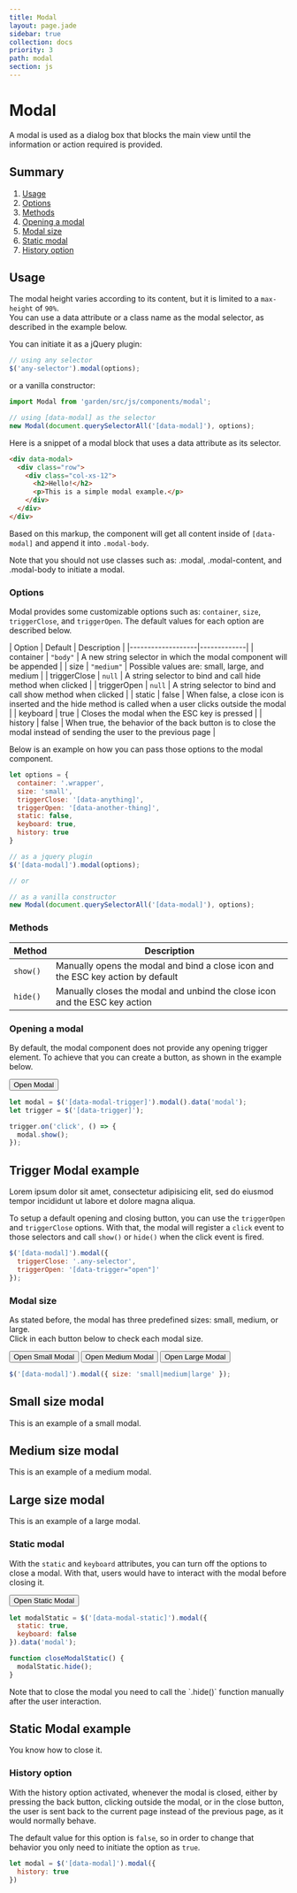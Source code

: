 ```yaml
---
title: Modal
layout: page.jade
sidebar: true
collection: docs
priority: 3
path: modal
section: js
---
```


# Modal
<p class="lead">
  A modal is used as a dialog box that blocks the main view until the
  information or action required is provided.
</p>

## Summary
1. [Usage](#usage)
2. [Options](#options)
3. [Methods](#methods)
4. [Opening a modal](#opening-a-modal)
5. [Modal size](#modal-size)
6. [Static modal](#static-modal)
7. [History option](#history-option)

## Usage

The modal height varies according to its content, but it is limited to a `max-height` of `90%`.  
You can use a data attribute or a class name as the modal selector, as described in the example below.

You can initiate it as a jQuery plugin:

```js
// using any selector
$('any-selector').modal(options);
```

or a vanilla constructor:

```js
import Modal from 'garden/src/js/components/modal';

// using [data-modal] as the selector
new Modal(document.querySelectorAll('[data-modal]'), options);
```

Here is a snippet of a modal block that uses a data attribute as its selector.

```html
<div data-modal>
  <div class="row">
    <div class="col-xs-12">
      <h2>Hello!</h2>
      <p>This is a simple modal example.</p>
    </div>
  </div>
</div>
```
Based on this markup, the component will get all content inside of `[data-modal]` and append it into `.modal-body`.

<p class="notification notification-warning">
  Note that you should not use classes such as: .modal, .modal-content, and .modal-body to initiate a modal.
</p>

### Options

Modal provides some customizable options such as: `container`, `size`, `triggerClose`, and `triggerOpen`. The default values for each option are described below.

| Option            | Default | Description |
|-------------------|-------------|
| container  | `"body"` | A new string selector in which the modal component will be appended |
| size | `"medium"` | Possible values are: small, large, and medium |
| triggerClose | `null` | A string selector to bind and call hide method when clicked |
| triggerOpen | `null` | A string selector to bind and call show method when clicked |
| static | false | When false, a close icon is inserted and the hide method is called when a user clicks outside the modal  |
| keyboard | true | Closes the modal when the ESC key is pressed |
| history | false | When true, the behavior of the back button is to close the modal instead of sending the user to the previous page |

Below is an example on how you can pass those options to the modal component.

```js
let options = {
  container: '.wrapper',
  size: 'small',
  triggerClose: '[data-anything]',
  triggerOpen: '[data-another-thing]',
  static: false,
  keyboard: true,
  history: true
}

// as a jquery plugin
$('[data-modal]').modal(options);

// or

// as a vanilla constructor
new Modal(document.querySelectorAll('[data-modal]'), options);
```

### Methods

| Method     | Description |
|------------|-----------------------|
| `show()`     | Manually opens the modal and bind a close icon and the ESC key action by default |
| `hide()`     | Manually closes the modal and unbind the close icon and the ESC key action |

### Opening a modal

By default, the modal component does not provide any opening trigger element. To achieve that you can create a button, as shown in the example below.

<div class="example example-code">
  <button class="button button-primary" data-trigger>Open Modal</button>
</div>

```js
let modal = $('[data-modal-trigger]').modal().data('modal');
let trigger = $('[data-trigger]');

trigger.on('click', () => {
  modal.show();
});
```
<div data-modal-trigger class="hide">
  <div class="row">
    <div class="col-xs-12">
      <h2>Trigger Modal example</h2>
      <p>Lorem ipsum dolor sit amet, consectetur adipisicing elit, sed do eiusmod tempor incididunt ut labore et dolore magna aliqua.</p>
    </div>
  </div>
</div>

 To setup a default opening and closing button, you can use the `triggerOpen` and `triggerClose` options. With that, the  modal will register a `click` event to those selectors and call `show()` or `hide()` when the click event is fired.

```js
$('[data-modal]').modal({
  triggerClose: '.any-selector',
  triggerOpen: '[data-trigger="open"]'
});
```

### Modal size

As stated before, the modal has three predefined sizes: small, medium, or large.  
Click in each button below to check each modal size.

<div class="example example-code align-center">
  <button class="button button-primary" data-trigger-small="open">Open Small Modal</button>
  <button class="button button-primary" data-trigger-medium="open">Open Medium Modal</button>
  <button class="button button-primary" data-trigger-large="open">Open Large Modal</button>
</div>

```js
$('[data-modal]').modal({ size: 'small|medium|large' });
```

<div data-modal-small class="hide">
  <div class="row">
    <div class="col-xs-12">
      <h2>Small size modal</h2>
      <p>This is an example of a small modal.</p>
    </div>
  </div>
</div>

<div data-modal-medium class="hide">
  <div class="row">
    <div class="col-xs-12">
      <h2>Medium size modal</h2>
      <p>This is an example of a medium modal.</p>
    </div>
  </div>
</div>

<div data-modal-large class="hide">
  <div class="row">
    <div class="col-xs-12">
      <h2>Large size modal</h2>
      <p>This is an example of a large modal.</p>
    </div>
  </div>
</div>

### Static modal

With the `static` and `keyboard` attributes, you can turn off the options to close a modal.
With that, users would have to interact with the modal before closing it.

<div class="example example-code">
  <button class="button button-primary" data-trigger-static="open">Open Static Modal</button>
</div>

```js
let modalStatic = $('[data-modal-static]').modal({
  static: true,
  keyboard: false
}).data('modal');

function closeModalStatic() {
  modalStatic.hide();
}
```

<p class="notification notification-warning">
  Note that to close the modal you need to call the `.hide()` function manually after the user interaction.
</p>

<div data-modal-static class="hide">
  <div class="row">
    <div class="col-xs-12">
      <h2>Static Modal example</h2>
      <p>You know how to close it.</p>
    </div>
  </div>
</div>

### History option

 With the history option activated, whenever the modal is closed, either by pressing the back button, clicking outside the modal, or in the close button, the user is sent back to the current page instead of the previous page, as it would normally behave.

The default value for this option is `false`, so in order to change that behavior you only need to initiate the option as `true`.

```js
let modal = $('[data-modal]').modal({
  history: true
})
```
